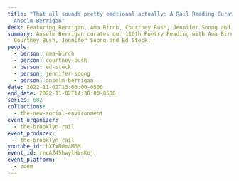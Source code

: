 ```yaml
---
title: "That all sounds pretty emotional actually: A Rail Reading Curated by
  Anselm Berrigan"
deck: Featuring Berrigan, Ama Birch, Courtney Bush, Jennifer Soong and Ed Steck
summary: Anselm Berrigan curates our 110th Poetry Reading with Ama Birch,
  Courtney Bush, Jennifer Soong and Ed Steck.
people:
  - person: ama-birch
  - person: courtney-bush
  - person: ed-steck
  - person: jennifer-soong
  - person: anselm-berrigan
date: 2022-11-02T13:00:00-0500
end_date: 2022-11-02T14:30:00-0500
series: 682
collections:
  - the-new-social-environment
event_organizer:
  - the-brooklyn-rail
event_producer:
  - the-brooklyn-rail
youtube_id: bXTxM0maM6M
event_id: recAZ45hwylHVsKoj
event_platform:
  - zoom
---
```

